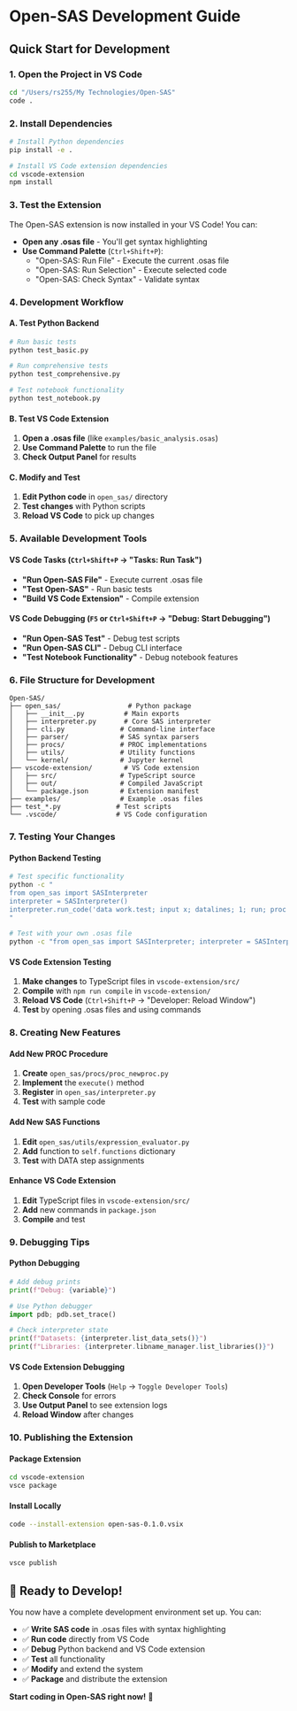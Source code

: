 # Open-SAS Development Guide

## Quick Start for Development

### 1. **Open the Project in VS Code**

```bash
cd "/Users/rs255/My Technologies/Open-SAS"
code .
```

### 2. **Install Dependencies**

```bash
# Install Python dependencies
pip install -e .

# Install VS Code extension dependencies
cd vscode-extension
npm install
```

### 3. **Test the Extension**

The Open-SAS extension is now installed in your VS Code! You can:

- **Open any .osas file** - You'll get syntax highlighting
- **Use Command Palette** (`Ctrl+Shift+P`):
  - "Open-SAS: Run File" - Execute the current .osas file
  - "Open-SAS: Run Selection" - Execute selected code
  - "Open-SAS: Check Syntax" - Validate syntax

### 4. **Development Workflow**

#### **A. Test Python Backend**
```bash
# Run basic tests
python test_basic.py

# Run comprehensive tests
python test_comprehensive.py

# Test notebook functionality
python test_notebook.py
```

#### **B. Test VS Code Extension**
1. **Open a .osas file** (like `examples/basic_analysis.osas`)
2. **Use Command Palette** to run the file
3. **Check Output Panel** for results

#### **C. Modify and Test**
1. **Edit Python code** in `open_sas/` directory
2. **Test changes** with Python scripts
3. **Reload VS Code** to pick up changes

### 5. **Available Development Tools**

#### **VS Code Tasks** (`Ctrl+Shift+P` → "Tasks: Run Task")
- **"Run Open-SAS File"** - Execute current .osas file
- **"Test Open-SAS"** - Run basic tests
- **"Build VS Code Extension"** - Compile extension

#### **VS Code Debugging** (`F5` or `Ctrl+Shift+P` → "Debug: Start Debugging")
- **"Run Open-SAS Test"** - Debug test scripts
- **"Run Open-SAS CLI"** - Debug CLI interface
- **"Test Notebook Functionality"** - Debug notebook features

### 6. **File Structure for Development**

```
Open-SAS/
├── open_sas/                 # Python package
│   ├── __init__.py          # Main exports
│   ├── interpreter.py       # Core SAS interpreter
│   ├── cli.py              # Command-line interface
│   ├── parser/             # SAS syntax parsers
│   ├── procs/              # PROC implementations
│   ├── utils/              # Utility functions
│   └── kernel/             # Jupyter kernel
├── vscode-extension/        # VS Code extension
│   ├── src/                # TypeScript source
│   ├── out/                # Compiled JavaScript
│   └── package.json        # Extension manifest
├── examples/               # Example .osas files
├── test_*.py              # Test scripts
└── .vscode/               # VS Code configuration
```

### 7. **Testing Your Changes**

#### **Python Backend Testing**
```bash
# Test specific functionality
python -c "
from open_sas import SASInterpreter
interpreter = SASInterpreter()
interpreter.run_code('data work.test; input x; datalines; 1; run; proc print; run;')
"

# Test with your own .osas file
python -c "from open_sas import SASInterpreter; interpreter = SASInterpreter(); interpreter.run_file('your_file.osas')"
```

#### **VS Code Extension Testing**
1. **Make changes** to TypeScript files in `vscode-extension/src/`
2. **Compile** with `npm run compile` in `vscode-extension/`
3. **Reload VS Code** (`Ctrl+Shift+P` → "Developer: Reload Window")
4. **Test** by opening .osas files and using commands

### 8. **Creating New Features**

#### **Add New PROC Procedure**
1. **Create** `open_sas/procs/proc_newproc.py`
2. **Implement** the `execute()` method
3. **Register** in `open_sas/interpreter.py`
4. **Test** with sample code

#### **Add New SAS Functions**
1. **Edit** `open_sas/utils/expression_evaluator.py`
2. **Add** function to `self.functions` dictionary
3. **Test** with DATA step assignments

#### **Enhance VS Code Extension**
1. **Edit** TypeScript files in `vscode-extension/src/`
2. **Add** new commands in `package.json`
3. **Compile** and test

### 9. **Debugging Tips**

#### **Python Debugging**
```python
# Add debug prints
print(f"Debug: {variable}")

# Use Python debugger
import pdb; pdb.set_trace()

# Check interpreter state
print(f"Datasets: {interpreter.list_data_sets()}")
print(f"Libraries: {interpreter.libname_manager.list_libraries()}")
```

#### **VS Code Extension Debugging**
1. **Open Developer Tools** (`Help` → `Toggle Developer Tools`)
2. **Check Console** for errors
3. **Use Output Panel** to see extension logs
4. **Reload Window** after changes

### 10. **Publishing the Extension**

#### **Package Extension**
```bash
cd vscode-extension
vsce package
```

#### **Install Locally**
```bash
code --install-extension open-sas-0.1.0.vsix
```

#### **Publish to Marketplace**
```bash
vsce publish
```

## 🎯 **Ready to Develop!**

You now have a complete development environment set up. You can:

- ✅ **Write SAS code** in .osas files with syntax highlighting
- ✅ **Run code** directly from VS Code
- ✅ **Debug** Python backend and VS Code extension
- ✅ **Test** all functionality
- ✅ **Modify** and extend the system
- ✅ **Package** and distribute the extension

**Start coding in Open-SAS right now!** 🚀

